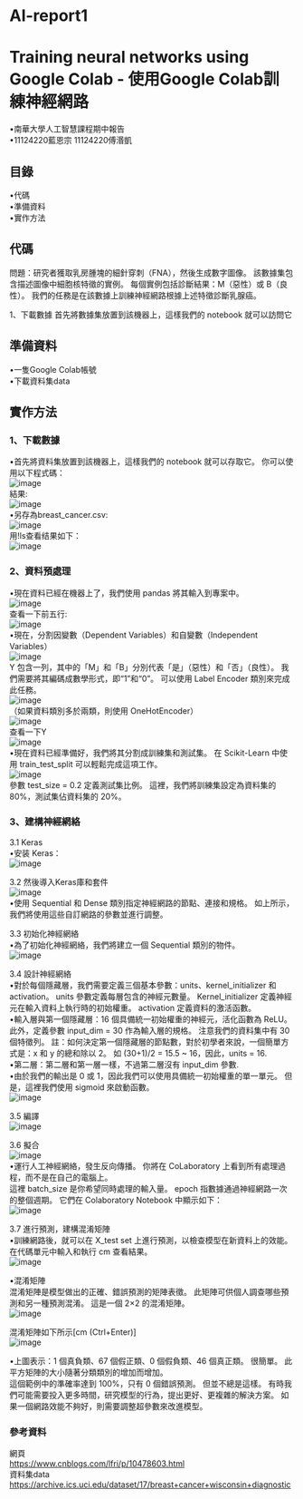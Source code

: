# AI-report1

# Training neural networks using Google Colab - 使用Google Colab訓練神經網路
•南華大學人工智慧課程期中報告   
•11124220藍恩宗 11124220傅湣凱

## 目錄   
•代碼  
•準備資料   
•實作方法   

## 代碼
問題：研究者獲取乳房腫塊的細針穿刺（FNA），然後生成數字圖像。 該數據集包含描述圖像中細胞核特徵的實例。 每個實例包括診斷結果：M（惡性）或 B（良性）。 我們的任務是在該數據上訓練神經網路根據上述特徵診斷乳腺癌。

1、下載數據
首先將數據集放置到該機器上，這樣我們的 notebook 就可以訪問它

## 準備資料   
•一隻Google Colab帳號   
•下載資料集data

## 實作方法   
### 1、下載數據   
•首先將資料集放置到該機器上，這樣我們的 notebook 就可以存取它。 你可以使用以下程式碼：  
![image](https://raw.githubusercontent.com/Lanco332/AI-report1/main/png/1-1.png)  
結果:  
![image](https://raw.githubusercontent.com/Lanco332/AI-report1/main/png/1-2.png)  
•另存為breast_cancer.csv:  
![image](https://raw.githubusercontent.com/Lanco332/AI-report1/main/png/1-3.png)  
用!ls查看结果如下：  
![image](https://raw.githubusercontent.com/Lanco332/AI-report1/main/png/1-4.png) 

### 2、資料預處理  
•現在資料已經在機器上了，我們使用 pandas 將其輸入到專案中。  
![image](https://raw.githubusercontent.com/Lanco332/AI-report1/main/png/2-1.png)   
查看一下前五行:  
![image](https://raw.githubusercontent.com/Lanco332/AI-report1/main/png/2-2.png)  
•現在，分割因變數（Dependent Variables）和自變數（Independent Variables）  
![image](https://raw.githubusercontent.com/Lanco332/AI-report1/main/png/2-3.png)  
Y 包含一列，其中的「M」和「B」分別代表「是」（惡性）和「否」（良性）。 我們需要將其編碼成數學形式，即“1”和“0”。 可以使用 Label Encoder 類別來完成此任務。  
![image](https://raw.githubusercontent.com/Lanco332/AI-report1/main/png/2-4.png)  
（如果資料類別多於兩類，則使用 OneHotEncoder）  
![image](https://raw.githubusercontent.com/Lanco332/AI-report1/main/png/2-5.png)  
查看一下Y  
![image](https://raw.githubusercontent.com/Lanco332/AI-report1/main/png/2-6.png)  
•現在資料已經準備好，我們將其分割成訓練集和測試集。 在 Scikit-Learn 中使用 train_test_split 可以輕鬆完成這項工作。  
![image](https://raw.githubusercontent.com/Lanco332/AI-report1/main/png/2-7.png)  
參數 test_size = 0.2 定義測試集比例。 這裡，我們將訓練集設定為資料集的 80%，測試集佔資料集的 20%。  

### 3、建構神經網絡  
3.1 Keras  
•安装 Keras：  
![image](https://raw.githubusercontent.com/Lanco332/AI-report1/main/png/3-1.png)  

3.2  然後導入Keras庫和套件  
![image](https://raw.githubusercontent.com/Lanco332/AI-report1/main/png/3-2.png)  
•使用 Sequential 和 Dense 類別指定神經網路的節點、連接和規格。 如上所示，我們將使用這些自訂網路的參數並進行調整。  

3.3 初始化神經網絡  
•為了初始化神經網絡，我們將建立一個 Sequential 類別的物件。  
![image](https://raw.githubusercontent.com/Lanco332/AI-report1/main/png/3-3.png)  

3.4 設計神經網絡  
•對於每個隱藏層，我們需要定義三個基本參數：units、kernel_initializer 和 activation。 units 參數定義每層包含的神經元數量。 Kernel_initializer 定義神經元在輸入資料上執行時的初始權重。 activation 定義資料的激活函數。  
•輸入層與第一個隱藏層：16 個具備統一初始權重的神經元，活化函數為 ReLU。 此外，定義參數 input_dim = 30 作為輸入層的規格。 注意我們的資料集中有 30 個特徵列。 註：如何決定第一個隱藏層的節點數，對於初學者來說，一個簡單方式是：x 和 y 的總和除以 2。 如 (30+1)/2 = 15.5 ~ 16，因此，units = 16.  
•第二層：第二層和第一層一樣，不過第二層沒有 input_dim 參數.  
•由於我們的輸出是 0 或 1，因此我們可以使用具備統一初始權重的單一單元。 但是，這裡我們使用 sigmoid 來啟動函數。  
![image](https://raw.githubusercontent.com/Lanco332/AI-report1/main/png/3-4.png)  

3.5 編譯  
![image](https://raw.githubusercontent.com/Lanco332/AI-report1/main/png/3-5.png)  

3.6 擬合  
![image](https://raw.githubusercontent.com/Lanco332/AI-report1/main/png/3-6.png)  
•運行人工神經網絡，發生反向傳播。 你將在 CoLaboratory 上看到所有處理過程，而不是在自己的電腦上。  
這裡 batch_size 是你希望同時處理的輸入量。 epoch 指數據通過神經網路一次的整個週期。 它們在 Colaboratory Notebook 中顯示如下：  
![image](https://raw.githubusercontent.com/Lanco332/AI-report1/main/png/3-7.png)  

3.7 進行預測，建構混淆矩陣  
•訓練網路後，就可以在 X_test set 上進行預測，以檢查模型在新資料上的效能。 在代碼單元中輸入和執行 cm 查看結果。  
![image](https://raw.githubusercontent.com/Lanco332/AI-report1/main/png/3-8.png)  

•混淆矩陣  
混淆矩陣是模型做出的正確、錯誤預測的矩陣表徵。 此矩陣可供個人調查哪些預測和另一種預測混淆。 這是一個 2×2 的混淆矩陣。  
![image](https://raw.githubusercontent.com/Lanco332/AI-report1/main/png/3-9.png)  

混淆矩陣如下所示[cm (Ctrl+Enter)]  
![image](https://raw.githubusercontent.com/Lanco332/AI-report1/main/png/3-10.png)  

•上圖表示：1 個真負類、67 個假正類、0 個假負類、46 個真正類。 很簡單。 此平方矩陣的大小隨著分類類別的增加而增加。  
這個範例中的準確率達到 100%，只有 0 個錯誤預測。 但並不總是這樣。 有時我們可能需要投入更多時間，研究模型的行為，提出更好、更複雜的解決方案。 如果一個網路效能不夠好，則需要調整超參數來改進模型。  



### 參考資料
網頁  
https://www.cnblogs.com/lfri/p/10478603.html  
資料集data  
https://archive.ics.uci.edu/dataset/17/breast+cancer+wisconsin+diagnostic

